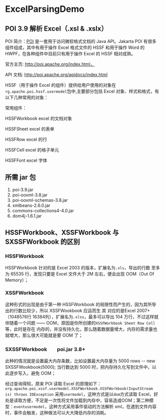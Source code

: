 # ExcelParsingDemo

## POI 3.9 解析 Excel（.xsl & .xslx）

POI 简介：[POI](http://poi.apache.org/) 是一套用于访问微软格式文档的 Java API。Jakarta POI 有很多组件组成，其中有用于操作 Excel 格式文件的 HSSF 和用于操作 Word 的 HWPF，在各种组件中目前只有用于操作 Excel 的 HSSF 相对成熟。

官方主页: http://poi.apache.org/index.html，

API 文档: http://poi.apache.org/apidocs/index.html

HSSF（用于操作 Excel 的组件）提供给用户使用的对象在`rg.apache.poi.hssf.usermodel`包中,主要部分包括 Excel 对象、样式和格式，有以下几种常用的对象：

常用组件：

HSSFWorkbook          excel 的文档对象

HSSFSheet             excel 的表单

HSSFRow               excel 的行

HSSFCell              excel 的格子单元

HSSFFont              excel 字体

## 所需 jar 包

1. poi-3.9.jar
2. poi-ooxml-3.8.jar
3. poi-ooxml-schemas-3.8.jar
4. xmlbeans-2.6.0.jar
5. commons-collections4-4.0.jar
6. dom4j-1.6.1.jar

## HSSFWorkbook、XSSFWorkbook 与 SXSSFWorkbook 的区别

### HSSFWorkbook

HSSFWorkbook 针对的是 Excel 2003 的版本，扩展名为`.xls`，导出的行数 至多为 65535 行，发现只要是 Excel 文件大于 2M 左右，便会出现 OOM（Out Of Memory）；

### XSSFWorkbook

这种形式的出现是由于第一种 HSSFWorkbook 的局限性而产生的，因为其所导出的行数比较少，所以 XSSFWookbook 应运而生 其 对应的是Excel 2007+ （1048576行 16384列），扩展名为`.xlsx`，最多可以导出 104 万行，不过这样就伴随着一个问题 —— OOM，原因是你所创建的`XSSFWorkbook Sheet Row Cell`等，此时是存在 内存的，并没有持久化，那么随着数据量增大，内存的需求量也就增大，那么很大可能就是要 OOM 了；

### SXSSFWorkbook　　poi.jar 3.8+

此种的情况就是设置最大内存条数，比如设置最大内存量为 5000 rows -- new SXSSFWookbook(5000); 当行数达到 5000 时，把内存持久化写到文件中，以此逐步写入，避免 OOM；

经过查询得知，原来 POI 读取 Excel 的原理如下：`org.apache.poi.xssf.usermodel.XSSFWorkbook.XSSFWorkbook(InputStream is) throws IOException` 采用`usermodel`，这种方式是以`dom`方式读取 Excel，好处是读取方便，不足是一次性将文件加载到内存中，容易造成OOM；第二种模型：`eventusermodel`，这种方式采用事件驱动的方法解析 xml，在遇到文件内容时，事件会触发，这种做法可以大大降低内存的消耗。
